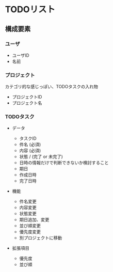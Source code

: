 # TODOリスト

## 構成要素

### ユーザ
- ユーザID
- 名前

### プロジェクト
カテゴリ的な感じっぽい、TODOタスクの入れ物
- プロジェクトID
- プロジェクト名

### TODOタスク
- データ
    - タスクID
    - 件名 (必須)
    - 内容 (必須)
    - 状態 / (完了 or 未完了)
    - 日時の情報だけで判断できないか検討すること
    - 期日
    - 作成日時
    - 完了日時

- 機能
    - 件名変更
    - 内容変更
    - 状態変更
    - 期日追加、変更
    - 並び順変更
    - 優先度変更
    - 別プロジェクトに移動

- 拡張項目
    - 優先度
    - 並び順

